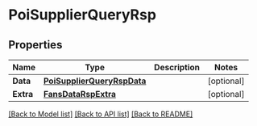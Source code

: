 # PoiSupplierQueryRsp

## Properties

Name | Type | Description | Notes
------------ | ------------- | ------------- | -------------
**Data** | [**PoiSupplierQueryRspData**](PoiSupplierQueryRsp_data.md) |  | [optional] 
**Extra** | [**FansDataRspExtra**](FansDataRsp_extra.md) |  | [optional] 

[[Back to Model list]](../README.md#documentation-for-models) [[Back to API list]](../README.md#documentation-for-api-endpoints) [[Back to README]](../README.md)


